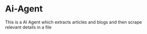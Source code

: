 # Ai-Agent
This is a AI Agent which extracts articles and blogs and then scrape relevant details in a file 
